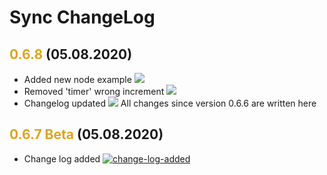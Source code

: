 # Sync ChangeLog
## <span style="color:#daa520;font-weight:bold">0.6.8</span> (05.08.2020)
+ Added new node example [![](https://img.shields.io/badge/-new-green.svg)](https://github.com/octo-gone/sync-execution/commit/dfcb43a6274aacc5858b5f2b0e5f62982ca9bc49)
+ Removed 'timer' wrong increment [![](https://img.shields.io/badge/-fix-orange.svg)](https://github.com/octo-gone/sync-execution/commit/17619ebde07680652ee368e69f56415780146f8b)
+ Changelog updated [![](https://img.shields.io/badge/-style-blue.svg)](https://github.com/octo-gone/sync-execution/commit/f106dfdb4b57dd42edee780ca427d849eae2cfcf)
All changes since version 0.6.6 are written here
## <span style="color:#daa520;font-weight:bold">0.6.7 Beta</span> (05.08.2020)
+ Change log added [![change-log-added](https://img.shields.io/badge/-new-blue.svg)](https://github.com/octo-gone/sync-execution)
